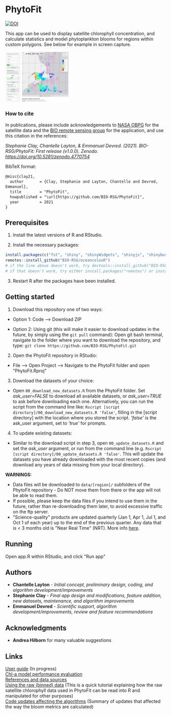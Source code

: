 # PhytoFit

[![DOI](https://zenodo.org/badge/277295931.svg)](https://zenodo.org/badge/latestdoi/277295931)

This app can be used to display satellite chlorophyll concentration, and calculate statistics and model phytoplankton blooms for regions within custom polygons. See below for example in screen capture.

<a target="_blank" href="images/screencap01.png">
<img src="images/screencap01.png" alt="screencap" width="200"/>
</a>

### How to cite

In publications, please include acknowledgements to [NASA OBPG](https://oceancolor.gsfc.nasa.gov) for the satellite data and the [BIO remote sensing group](https://github.com/BIO-RSG) for the application, and use this citation in the references:  

*Stephanie Clay, Chantelle Layton, & Emmanuel Devred. (2021). BIO-RSG/PhytoFit: First release (v1.0.0). Zenodo. https://doi.org/10.5281/zenodo.4770754*  

BibTeX format:  

    @misc{clay21,
      author       = {Clay, Stephanie and Layton, Chantelle and Devred, Emmanuel},
      title        = "PhytoFit",
      howpublished = "\url{https://github.com/BIO-RSG/PhytoFit}",
      year         = 2021
    }


## Prerequisites

1. Install the latest versions of R and RStudio.

2. Install the necessary packages:
```r
install.packages(c("fst", "shiny", "shinyWidgets", "shinyjs", "shinybusy", "htmlwidgets", "leaflet", "leafem", "leafpm", "quantreg", "minpack.lm", "sp", "ggplot2", "grid", "gridExtra", "dplyr", "tidyr", "geometry", "raster", "curl"))
remotes::install_github("BIO-RSG/oceancolouR")
# if the line above doesn't work, try devtools::install_github("BIO-RSG/oceancolouR")
# if that doesn't work, try either install.packages("remotes") or install.packages("devtools") and then run the oceancolouR installation line again
```

3. Restart R after the packages have been installed.


## Getting started

1. Download this repository one of two ways:  

- Option 1: Code --> Download ZIP  

- Option 2: Using git (this will make it easier to download updates in the future, by simply using the `git pull` command): Open git bash terminal, navigate to the folder where you want to download the repository, and type: `git clone https://github.com/BIO-RSG/PhytoFit.git`  

2. Open the PhytoFit repository in RStudio:  

- File --> Open Project --> Navigate to the PhytoFit folder and open "PhytoFit.Rproj"  

3. Download the datasets of your choice:  

- Open `00_download_new_datasets.R` from the PhytoFit folder. Set *ask_user=FALSE* to download all available datasets, or *ask_user=TRUE* to ask before downloading each one. Alternatively, you can run the script from the command line like:  `Rscript [script directory]/00_download_new_datasets.R 'false'`, filling in the [script directory] with the location where you stored the script. *'false'* is the ask_user argument, set to *'true'* for prompts.    

4. To update existing datasets:  

- Similar to the download script in step 3, open `00_update_datasets.R` and set the *ask_user* argument, or run from the command line (e.g. `Rscript [script directory]/00_update_datasets.R 'false'`. This will update the datasets you have already downloaded with the most recent copies (and download any years of data missing from your local directory).  


**WARNINGS:**  
- Data files will be downloaded to `data/[region]/` subfolders of the PhytoFit repository - Do NOT move them from there or the app will not be able to read them.  
- If possible, please keep the data files if you intend to use them in the future, rather than re-downloading them later, to avoid excessive traffic on the ftp server.  
- "Science-quality" products are updated quarterly (Jan 1, Apr 1, Jul 1, and Oct 1 of each year) up to the end of the previous quarter. Any data that is < 3 months old is "Near Real Time" (NRT). More info <a href="https://lance.modaps.eosdis.nasa.gov/data/difference.php">here</a>.  


## Running

Open app.R within RStudio, and click "Run app"


## Authors

* **Chantelle Layton** - *Initial concept, preliminary design, coding, and algorithm development/improvements*  
* **Stephanie Clay** - *Final app design and modifications, feature addition, new datasets, maintenance, and algorithm improvements*  
* **Emmanuel Devred** - *Scientific support, algorithm development/improvements, review and feature recommendations*  

## Acknowledgments

* **Andrea Hilborn** for many valuable suggestions


## Links

[User guide](https://github.com/BIO-RSG/PhytoFit/blob/master/USERGUIDE.md) (In progress)  
[Chl-a model performance evaluation](https://bio-rsg.github.io/chla_model_performance_summary.html)  
[References and data sources](https://github.com/BIO-RSG/PhytoFit/blob/master/USERGUIDE.md#references-and-data-sources)  
[Using the raw (binned) data](https://github.com/BIO-RSG/PhytoFit/blob/master/fst_tutorial.md) (This is a quick tutorial explaining how the raw satellite chlorophyll data used in PhytoFit can be read into R and manipulated for other purposes)  
[Code updates affecting the algorithms](https://github.com/BIO-RSG/PhytoFit/blob/master/updates.md) (Summary of updates that affected the way the bloom metrics are calculated)  

